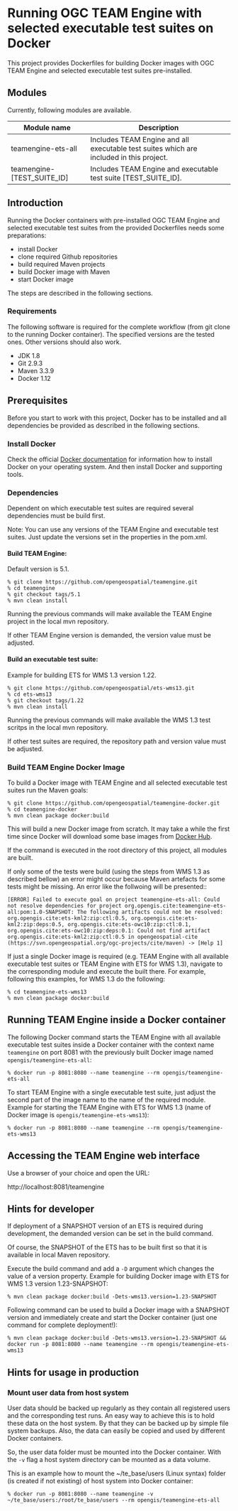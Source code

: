 # Running OGC TEAM Engine with selected executable test suites on Docker

This project provides Dockerfiles for building Docker images with OGC TEAM Engine and selected executable test suites pre-installed.

## Modules

Currently, following modules are available.

| Module name | Description |
| --- | --- |
| teamengine-ets-all | Includes TEAM Engine and all executable test suites which are included in this project. |
| teamengine-[TEST_SUITE_ID] | Includes TEAM Engine and executable test suite [TEST_SUITE_ID]. |

## Introduction

Running the Docker containers with pre-installed OGC TEAM Engine and selected executable test suites from the provided Dockerfiles needs some preparations:

 * install Docker
 * clone required Github repositories
 * build required Maven projects
 * build Docker image with Maven
 * start Docker image

The steps are described in the following sections.

### Requirements

The following software is required for the complete workflow (from git clone to the running Docker container). The specified versions are the tested ones. Other versions should also work.

 * JDK 1.8
 * Git 2.9.3
 * Maven 3.3.9
 * Docker 1.12

## Prerequisites

Before you start to work with this project, Docker has to be installed and all dependencies be provided as described in the following sections.

### Install Docker

Check the official [Docker documentation](https://docs.docker.com/engine/) for information how to
  install Docker on your operating system. And then install Docker and supporting tools.

### Dependencies
Dependent on which executable test suites are required several dependencies must be build first.

Note: You can use any versions of the TEAM Engine and executable test suites.
Just update the versions set in the properties in the pom.xml.

#### Build TEAM Engine:

Default version is 5.1.

    % git clone https://github.com/opengeospatial/teamengine.git
    % cd teamengine
    % git checkout tags/5.1
    % mvn clean install
    
Running the previous commands will make available the TEAM Engine project in the local mvn repository.    

If other TEAM Engine version is demanded, the version value must be adjusted.

#### Build an executable test suite:

Example for building ETS for WMS 1.3 version 1.22.

    % git clone https://github.com/opengeospatial/ets-wms13.git
    % cd ets-wms13
    % git checkout tags/1.22
    % mvn clean install

Running the previous commands will make available the WMS 1.3 test scritps in the local mvn repository.    

If other test suites are required, the repository path and version value must be adjusted.

### Build TEAM Engine Docker Image


To build a Docker image with TEAM Engine and all selected executable test suites run the Maven goals:
   
    % git clone https://github.com/opengeospatial/teamengine-docker.git
    % cd teamengine-docker 
    % mvn clean package docker:build

This will build a new Docker image from scratch. It may take a while the first time since Docker will download some base images from [Docker Hub](https://hub.docker.com).

If the command is executed in the root directory of this project, all modules are built.

If only some of the tests were build (using the steps from WMS 1.3 as described bellow) an error might occur because Maven artefacts for some tests might be missing. An error like the follwoing will be presented::

    [ERROR] Failed to execute goal on project teamengine-ets-all: Could not resolve dependencies for project org.opengis.cite:teamengine-ets-all:pom:1.0-SNAPSHOT: The following artifacts could not be resolved: org.opengis.cite:ets-kml2:zip:ctl:0.5, org.opengis.cite:ets-kml2:zip:deps:0.5, org.opengis.cite:ets-owc10:zip:ctl:0.1, org.opengis.cite:ets-owc10:zip:deps:0.1: Could not find artifact org.opengis.cite:ets-kml2:zip:ctl:0.5 in opengeospatial-cite (https://svn.opengeospatial.org/ogc-projects/cite/maven) -> [Help 1]

If just a single Docker image is required (e.g. TEAM Engine with all available executable test suites or TEAM Engine with ETS for WMS 1.3), navigate to the corresponding module and execute the built there. For example, following this examples, for WMS 1.3 do the following:

    % cd teamengine-ets-wms13
    % mvn clean package docker:build

## Running TEAM Engine inside a Docker container

The following Docker command starts the TEAM Engine with all available executable test suites inside a Docker container with the context name ```teamengine``` on port 8081 with the previously built Docker image named ```opengis/teamengine-ets-all```:

    % docker run -p 8081:8080 --name teamengine --rm opengis/teamengine-ets-all
    
To start TEAM Engine with a single executable test suite, just adjust the second part of the image name to the name of the required module.
Example for starting the TEAM Engine with ETS for WMS 1.3 (name of Docker image is ```opengis/teamengine-ets-wms13```):

    % docker run -p 8081:8080 --name teamengine --rm opengis/teamengine-ets-wms13

## Accessing the TEAM Engine web interface

Use a browser of your choice and open the URL:

http://localhost:8081/teamengine


## Hints for developer

If deployment of a SNAPSHOT version of an ETS is required during development, the demanded version can be set in the build command.

Of course, the SNAPSHOT of the ETS has to be built first so that it is available in local Maven repository.

Execute the build command and add a ```-D``` argument which changes the value of a version property.
Example for building Docker image with ETS for WMS 1.3 version 1.23-SNAPSHOT:

    % mvn clean package docker:build -Dets-wms13.version=1.23-SNAPSHOT

Following command can be used to build a Docker image with a SNAPSHOT version and immediately create and start the Docker container (just one command for complete deployment!):

    % mvn clean package docker:build -Dets-wms13.version=1.23-SNAPSHOT && docker run -p 8081:8080 --name teamengine --rm opengis/teamengine-ets-wms13

## Hints for usage in production

### Mount user data from host system

User data should be backed up regularly as they contain all registered users and the corresponding test runs.
An easy way to achieve this is to hold these data on the host system. By that they can be backed up by simple file system backups. Also, the data can easily be copied and used by different Docker containers.

So, the user data folder must be mounted into the Docker container.
With the ```-v``` flag a host system directory can be mounted as a data volume.

This is an example how to mount the ~/te_base/users (Linux syntax) folder (is created if not existing) of host system into Docker container:

    % docker run -p 8081:8080 --name teamengine -v ~/te_base/users:/root/te_base/users --rm opengis/teamengine-ets-all
